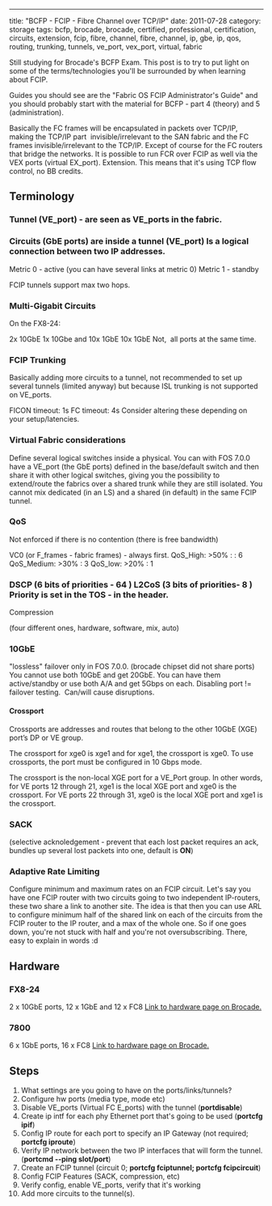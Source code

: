 ---
title: "BCFP - FCIP - Fibre Channel over TCP/IP"
date: 2011-07-28
category: storage
tags: bcfp, brocade, brocade, certified, professional, certification, circuits, extension, fcip, fibre, channel, fibre, channel, ip, gbe, ip, qos, routing, trunking, tunnels, ve_port, vex_port, virtual, fabric

Still studying for Brocade's BCFP Exam. This post is to try to put light on some of the terms/technologies you'll be surrounded by when learning about FCIP.

Guides you should see are the "Fabric OS FCIP Administrator's Guide" and you should probably start with the material for BCFP - part 4 (theory) and 5 (administration).

Basically the FC frames will be encapsulated in packets over TCP/IP, making the TCP/IP part  invisible/irrelevant to the SAN fabric and the FC frames invisible/irrelevant to the TCP/IP. Except of course for the FC routers that bridge the networks. It is possible to run FCR over FCIP as well via the VEX ports (virtual EX\_port). Extension. This means that it's using TCP flow control, no BB credits.

## Terminology

### Tunnel (VE\_port) - are seen as VE\_ports in the fabric.

### Circuits (GbE ports) are inside a tunnel (VE\_port) Is a logical connection between two IP addresses.

Metric 0 - active (you can have several links at metric 0) Metric 1 - standby

FCIP tunnels support max two hops.

### Multi-Gigabit Circuits

On the FX8-24:

2x 10GbE 1x 10Gbe and 10x 1GbE 10x 1GbE Not,  all ports at the same time.

### FCIP Trunking

Basically adding more circuits to a tunnel, not recommended to set up several tunnels (limited anyway) but because ISL trunking is not supported on VE\_ports.

FICON timeout: 1s FC timeout: 4s Consider altering these depending on your setup/latencies.

### Virtual Fabric considerations

Define several logical switches inside a physical. You can with FOS 7.0.0 have a VE\_port (the GbE ports) defined in the base/default switch and then share it with other logical switches, giving you the possibility to extend/route the fabrics over a shared trunk while they are still isolated. You cannot mix dedicated (in an LS) and a shared (in default) in the same FCIP tunnel.

### QoS

Not enforced if there is no contention (there is free bandwidth)

VC0 (or F\_frames - fabric frames) - always first. QoS\_High: >50% : : 6 QoS\_Medium: >30% : 3 QoS\_low: >20% : 1

### DSCP (6 bits of priorities - 64 ) L2CoS (3 bits of priorities- 8 ) Priority is set in the TOS - in the header.

Compression

(four different ones, hardware, software, mix, auto)

### 10GbE

"lossless" failover only in FOS 7.0.0. (brocade chipset did not share ports) You cannot use both 10GbE and get 20GbE. You can have them active/standby or use both A/A and get 5Gbps on each. Disabling port != failover testing.  Can/will cause disruptions.

#### Crossport

Crossports are addresses and routes that belong to the other 10GbE (XGE) port’s DP or VE group.

The crossport for xge0 is xge1 and for xge1, the crossport is xge0. To use crossports, the port must be configured in 10 Gbps mode.

The crossport is the non-local XGE port for a VE\_Port group. In other words, for
VE ports 12 through 21, xge1 is the local XGE port and xge0 is the crossport. For VE ports 22
through 31, xge0 is the local XGE port and xge1 is the crossport.

### SACK

(selective acknoledgement - prevent that each lost packet requires an ack, bundles up several lost packets into one, default is **ON**)

### Adaptive Rate Limiting

Configure minimum and maximum rates on an FCIP circuit. Let's say you have one FCIP router with two circuits going to two independent IP-routers, these two share a link to another site. The idea is that then you can use ARL to configure minimum half of the shared link on each of the circuits from the FCIP router to the IP router, and a max of the whole one. So if one goes down, you're not stuck with half and you're not oversubscribing. There, easy to explain in words :d

## Hardware

### FX8-24

2 x 10GbE ports, 12 x 1GbE and 12 x FC8 [Link to hardware page on Brocade.](http://www.brocade.com/products/all/san-backbone-director-blades/product-details/FX8-24-extension-blade/specifications.page "on brocade.com")

### 7800

6 x 1GbE ports, 16 x FC8 [Link to hardware page on Brocade.](http://www.brocade.com/products/all/switches/product-details/7800-extension-switch/specifications.page "on brocade.com")

## Steps

1. What settings are you going to have on the ports/links/tunnels?
2. Configure hw ports (media type, mode etc)
3. Disable VE\_ports (Virtual FC E\_ports) with the tunnel (**portdisable**)
4. Create ip intf for each phy Ethernet port that's going to be used (**portcfg ipif**)
5. Config IP route for each port to specify an IP Gateway (not required; **portcfg iproute**)
6. Verify IP network between the two IP interfaces that will form the tunnel. (**portcmd --ping slot/port**)
7. Create an FCIP tunnel (circuit 0; **portcfg fciptunnel; portcfg fcipcircuit**)
8. Config FCIP Features (SACK, compression, etc)
9. Verify config, enable VE\_ports, verify that it's working
10. Add more circuits to the tunnel(s).
